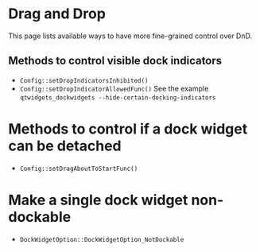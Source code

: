# Drag and Drop

This page lists available ways to have more fine-grained control over DnD.

## Methods to control visible dock indicators

- `Config::setDropIndicatorsInhibited()`
- `Config::setDropIndicatorAllowedFunc()`
  See the example `qtwidgets_dockwidgets --hide-certain-docking-indicators`

# Methods to control if a dock widget can be detached

- `Config::setDragAboutToStartFunc()`


# Make a single dock widget non-dockable

- `DockWidgetOption::DockWidgetOption_NotDockable`
